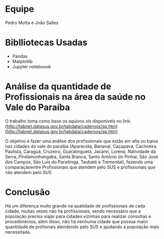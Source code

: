 # Equipe 
Pedro Motta e João Salles

# Biblliotecas Usadas
* Pandas
* Matplotlib
* Jupyter noteboook

# Análise da quantidade de Profissionais na área da saúde no Vale do Paraíba
O trabalho toma como base os aquivos xls disponíveis no link: (http://tabnet.datasus.gov.br/tabdata/cadernos/sp.htm)[http://tabnet.datasus.gov.br/tabdata/cadernos/sp.htm]

O objetivo é fazer uma análise dos profissionais que estão em alta ou baixa nas cidades do vale do paraíba (Aparecida, Bananal, Caçapava, Cachoeira Paulista, Caraguá, Cruzeiro, Guaratinguetá, Jacareí, Lorena, Natividade da Serra, Pindamonhangaba, Santa Branca, Santo Antônio do Pinhal, São José dos Campos, São Luís do Paraitinga, Taubaté e Tremenbé), fazendo uma comparaçãoentre Profissionais que atendem pelo SUS e profissionais que não atendem pelo SUS

# Conclusão
Há um diferença muito grande na quatidade de profissionais de cada cidade, muitas vezes não há profissionais, sendo necessário que a população precisa viajar para cidades vizinhas para realizar consultas e procedimentos, além disso, não há nenhuma cidade que possua maior quantidade de profionais atendendo pelo SUS e ajudando a população mais necessitada.

